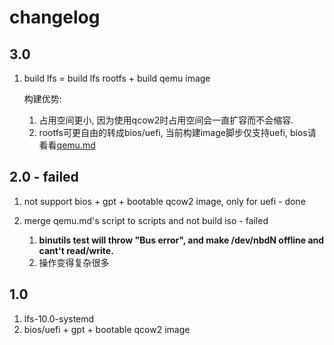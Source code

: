 # changelog

## 3.0

1. build lfs = build lfs rootfs + build qemu image

    构建优势: 
    1. 占用空间更小, 因为使用qcow2时占用空间会一直扩容而不会缩容.
    1. rootfs可更自由的转成bios/uefi, 当前构建image脚步仅支持uefi, bios请看看[qemu.md](/qemu.md)

## 2.0 - failed

1. not support bios + gpt + bootable qcow2 image, only for uefi - done
1. merge qemu.md's script to scripts and not build iso - failed

    1. **binutils test will throw "Bus error", and make /dev/nbdN offline and cant't read/write.**
    1. 操作变得复杂很多

## 1.0

1. lfs-10.0-systemd
1. bios/uefi + gpt + bootable qcow2 image